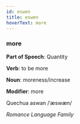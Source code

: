 ```yaml
---
id: eswen
title: eswen
hoverText: more
---
```


### more

**Part of Speech**: Quantity

**Verb**: to be more

**Noun**: moreness/increase

**Modifier**: more

Quechua aswan /ˈæswæn/

*Romance Language Family*